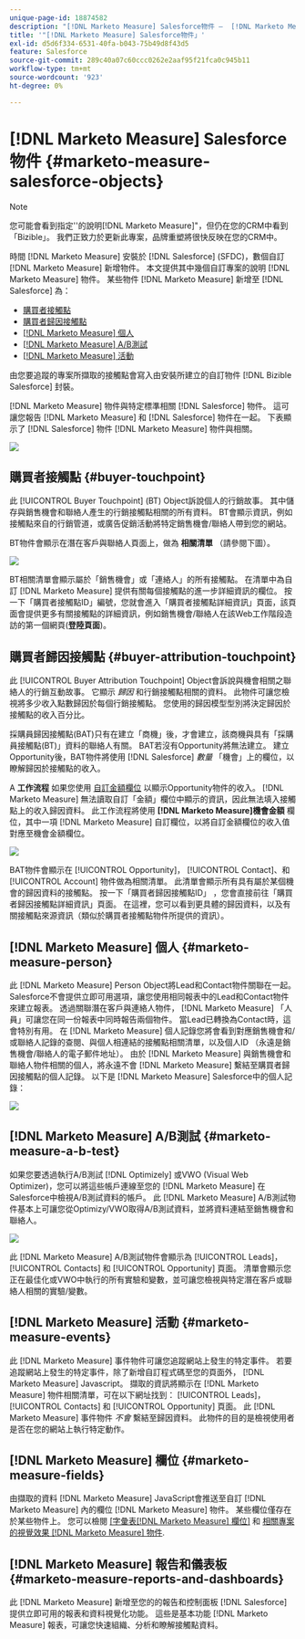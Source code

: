 ```yaml
---
unique-page-id: 18874582
description: "[!DNL Marketo Measure] Salesforce物件 —  [!DNL Marketo Measure]"
title: '"[!DNL Marketo Measure] Salesforce物件」'
exl-id: d5d6f334-6531-40fa-b043-75b49d8f43d5
feature: Salesforce
source-git-commit: 289c40a07c60ccc0262e2aaf95f21fca0c945b11
workflow-type: tm+mt
source-wordcount: '923'
ht-degree: 0%

---
```


# [!DNL Marketo Measure] Salesforce物件 {#marketo-measure-salesforce-objects}

>[!NOTE]
>
>您可能會看到指定&#39;&#39;的說明[!DNL Marketo Measure]&quot;，但仍在您的CRM中看到「Bizible」。 我們正致力於更新此專案，品牌重塑將很快反映在您的CRM中。

時間 [!DNL Marketo Measure] 安裝於 [!DNL Salesforce] (SFDC)，數個自訂 [!DNL Marketo Measure] 新增物件。 本文提供其中幾個自訂專案的說明 [!DNL Marketo Measure] 物件。 某些物件 [!DNL Marketo Measure] 新增至 [!DNL Salesforce] 為：

* [購買者接觸點](#touchpoint)
* [購買者歸因接觸點](#attribution)
* [[!DNL Marketo Measure] 個人](#person)
* [[!DNL Marketo Measure] A/B測試](#ab)
* [[!DNL Marketo Measure] 活動](#events)

由您要追蹤的專案所擷取的接觸點會寫入由安裝所建立的自訂物件 [!DNL Bizible Salesforce] 封裝。

[!DNL Marketo Measure] 物件與特定標準相關 [!DNL Salesforce] 物件。 這可讓您報告 [!DNL Marketo Measure] 和 [!DNL Salesforce] 物件在一起。 下表顯示了 [!DNL Salesforce] 物件 [!DNL Marketo Measure] 物件與相關。

![](assets/1-1.png)

## 購買者接觸點 {#buyer-touchpoint}

此 [!UICONTROL Buyer Touchpoint] (BT) Object訴說個人的行銷故事。 其中儲存與銷售機會和聯絡人產生的行銷接觸點相關的所有資料。 BT會顯示資訊，例如接觸點來自的行銷管道，或廣告促銷活動將特定銷售機會/聯絡人帶到您的網站。

BT物件會顯示在潛在客戶與聯絡人頁面上，做為 **相關清單** （請參閱下圖）。

![](assets/2-1.png)

BT相關清單會顯示屬於「銷售機會」或「連絡人」的所有接觸點。 在清單中為自訂 [!DNL Marketo Measure] 提供有關每個接觸點的進一步詳細資訊的欄位。 按一下「購買者接觸點ID」編號，您就會進入「購買者接觸點詳細資訊」頁面，該頁面會提供更多有關接觸點的詳細資訊，例如銷售機會/聯絡人在該Web工作階段造訪的第一個網頁(**登陸頁面**)。

## 購買者歸因接觸點 {#buyer-attribution-touchpoint}

此 [!UICONTROL Buyer Attribution Touchpoint] Object會訴說與機會相關之聯絡人的行銷互動故事。 它顯示 *歸因* 和行銷接觸點相關的資料。 此物件可讓您檢視將多少收入點數歸因於每個行銷接觸點。 您使用的歸因模型型別將決定歸因於接觸點的收入百分比。

採購員歸因接觸點(BAT)只有在建立「商機」後，才會建立，該商機與具有「採購員接觸點(BT)」資料的聯絡人有關。 BAT若沒有Opportunity將無法建立。 建立Opportunity後，BAT物件將使用 [!DNL Salesforce] *數量* 「機會」上的欄位，以瞭解歸因於接觸點的收入。

A **工作流程** 如果您使用 [自訂金額欄位](/help/advanced-marketo-measure-features/custom-revenue-amount/using-a-custom-revenue-amount-field.md) 以顯示Opportunity物件的收入。 [!DNL Marketo Measure] 無法讀取自訂「金額」欄位中顯示的資訊，因此無法填入接觸點上的收入歸因資料。 此工作流程將使用 **[!DNL Marketo Measure]機會金額** 欄位，其中一項 [!DNL Marketo Measure] 自訂欄位，以將自訂金額欄位的收入值對應至機會金額欄位。

![](assets/3-1.png)

BAT物件會顯示在 [!UICONTROL Opportunity]， [!UICONTROL Contact]、和 [!UICONTROL Account] 物件做為相關清單。 此清單會顯示所有具有屬於某個機會的歸因資料的接觸點。 按一下「購買者歸因接觸點ID」 ，您會直接前往「購買者歸因接觸點詳細資訊」頁面。 在這裡，您可以看到更具體的歸因資料，以及有關接觸點來源資訊（類似於購買者接觸點物件所提供的資訊）。

## [!DNL Marketo Measure] 個人 {#marketo-measure-person}

此 [!DNL Marketo Measure] Person Object將Lead和Contact物件關聯在一起。 Salesforce不會提供立即可用選項，讓您使用相同報表中的Lead和Contact物件來建立報表。 透過關聯潛在客戶與連絡人物件， [!DNL Marketo Measure] 「人員」可讓您在同一份報表中同時報告兩個物件。 當Lead已轉換為Contact時，這會特別有用。 在 [!DNL Marketo Measure] 個人記錄您將會看到對應銷售機會和/或聯絡人記錄的查閱、與個人相連結的接觸點相關清單，以及個人ID （永遠是銷售機會/聯絡人的電子郵件地址）。 由於 [!DNL Marketo Measure] 與銷售機會和聯絡人物件相關的個人，將永遠不會 [!DNL Marketo Measure] 繫結至購買者歸因接觸點的個人記錄。 以下是 [!DNL Marketo Measure] Salesforce中的個人記錄：

![](assets/4.png)

## [!DNL Marketo Measure] A/B測試 {#marketo-measure-a-b-test}

如果您要透過執行A/B測試 [!DNL Optimizely] 或VWO (Visual Web Optimizer)，您可以將這些帳戶連線至您的 [!DNL Marketo Measure] 在Salesforce中檢視A/B測試資料的帳戶。 此 [!DNL Marketo Measure] A/B測試物件基本上可讓您從Optimizy/VWO取得A/B測試資料，並將資料連結至銷售機會和聯絡人。

![](assets/5.png)

此 [!DNL Marketo Measure] A/B測試物件會顯示為 [!UICONTROL Leads]， [!UICONTROL Contacts] 和 [!UICONTROL Opportunity] 頁面。 清單會顯示您正在最佳化或VWO中執行的所有實驗和變數，並可讓您檢視與特定潛在客戶或聯絡人相關的實驗/變數。

## [!DNL Marketo Measure] 活動 {#marketo-measure-events}

此 [!DNL Marketo Measure] 事件物件可讓您追蹤網站上發生的特定事件。 若要追蹤網站上發生的特定事件，除了新增自訂程式碼至您的頁面外， [!DNL Marketo Measure] Javascript。 擷取的資訊將顯示在 [!DNL Marketo Measure] 物件相關清單，可在以下網址找到： [!UICONTROL Leads]， [!UICONTROL Contacts] 和 [!UICONTROL Opportunity] 頁面。 此 [!DNL Marketo Measure] 事件物件 *不會* 繫結至歸因資料。 此物件的目的是檢視使用者是否在您的網站上執行特定動作。

## [!DNL Marketo Measure] 欄位 {#marketo-measure-fields}

由擷取的資料 [!DNL Marketo Measure] JavaScript會推送至自訂 [!DNL Marketo Measure] 內的欄位 [!DNL Marketo Measure] 物件。 某些欄位僅存在於某些物件上。 您可以檢閱 [[字彙表[!DNL Marketo Measure] 欄位]](/help/introduction-to-marketo-measure/overview-resources/glossary-of-marketo-measure-fields.md) 和 [相關專案的視覺效果 [!DNL Marketo Measure] 物件](/help/configuration-and-setup/marketo-measure-and-salesforce/marketo-measure-object-and-field-taxonomy.md).

## [!DNL Marketo Measure] 報告和儀表板 {#marketo-measure-reports-and-dashboards}

此 [!DNL Marketo Measure] 新增至您的的報告和控制面板 [!DNL Salesforce] 提供立即可用的報表和資料視覺化功能。 這些是基本功能 [!DNL Marketo Measure] 報表，可讓您快速組織、分析和瞭解接觸點資料。
